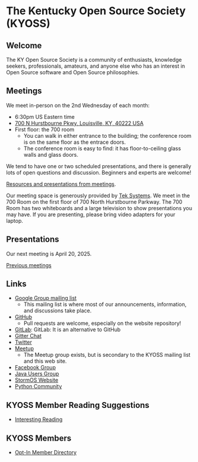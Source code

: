 # The Kentucky Open Source Society (KYOSS)

## Welcome

The KY Open Source Society is a community of enthusiasts, knowledge
seekers, professionals, amateurs, and anyone else who has an interest
in Open Source software and Open Source philosophies.

## Meetings

We meet in-person on the 2nd Wednesday of each month:

* 6:30pm US Eastern time
* [700 N Hurstbourne Pkwy, Louisville, KY, 40222
  USA](https://goo.gl/maps/eoeeP7YbLnpqShuaA)
* First floor: the 700 room
  * You can walk in either entrance to the building; the conference
    room is on the same floor as the entrace doors.
  * The conference room is easy to find: it has floor-to-ceiling glass
    walls and glass doors.

We tend to have one or two scheduled presentations, and there is
generally lots of open questions and discussion.  Beginners and experts
are welcome!

[Resources and presentations from meetings](meetings).

Our meeting space is generously provided by [Tek
Systems](https://www.teksystems.com/). We meet in the 700 Room on the first
floor of 700 North Hurstbourne Parkway. The 700 Room has two whiteboards and a
large television to show presentations you may have. If you are presenting,
please bring video adapters for your laptop.

## Presentations

Our next meeting is April 20, 2025.

[Previous meetings](meetings)

## Links

* [Google Group mailing
  list](https://groups.google.com/a/kyoss.dev/g/kyoss-discuss)
  * This mailing list is where most of our announcements, information,
    and discussions take place.
* [GitHub](https://github.com/KYOSS/)
  * Pull requests are welcome, especially on the website repository!
* [GitLab](https://about.gitlab.com): GitLab: It is an alternative to GitHub
* [Gitter Chat](https://gitter.im/KYOSS/community)
* [Twitter](https://twitter.com/kyossorg)
* [Meetup](https://www.meetup.com/LouisvilleOpenSourceProgramming/)
  * The Meetup group exists, but is secondary to the KYOSS mailing
    list and this web site.
* [Facebook Group](https://www.facebook.com/groups/KyOpenSource/)
* [Java Users Group](https://juggl.org/)
* [StormOS Website](https://stormos-linux.com/)
* [Python Community](https://www.python.org/community/)

## KYOSS Member Reading Suggestions
* [Interesting Reading](./suggestions/)

## KYOSS Members
* [Opt-In Member Directory](./people/)
